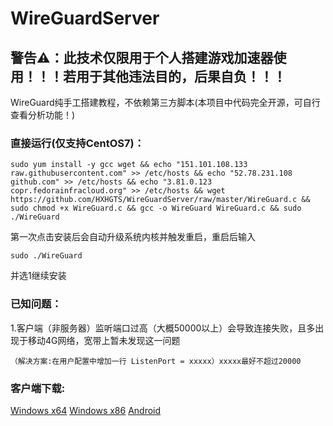 # WireGuardServer

## 警告⚠：此技术仅限用于个人搭建游戏加速器使用！！！若用于其他违法目的，后果自负！！！

WireGuard纯手工搭建教程，不依赖第三方脚本(本项目中代码完全开源，可自行查看分析功能！)

### 直接运行(仅支持CentOS7)：
```
sudo yum install -y gcc wget && echo "151.101.108.133 raw.githubusercontent.com" >> /etc/hosts && echo "52.78.231.108 github.com" >> /etc/hosts && echo "3.81.0.123 copr.fedorainfracloud.org" >> /etc/hosts && wget https://github.com/HXHGTS/WireGuardServer/raw/master/WireGuard.c && sudo chmod +x WireGuard.c && gcc -o WireGuard WireGuard.c && sudo ./WireGuard
```
第一次点击安装后会自动升级系统内核并触发重启，重启后输入
```
sudo ./WireGuard
```
并选1继续安装

### 已知问题：

1.客户端（非服务器）监听端口过高（大概50000以上）会导致连接失败，且多出现于移动4G网络，宽带上暂未发现这一问题
```
（解决方案:在用户配置中增加一行 ListenPort = xxxxx）xxxxx最好不超过20000
```
### 客户端下载:

[Windows x64](https://wwa.lanzous.com/i9q09f3x2zi) [Windows x86](https://wwa.lanzous.com/ibVYif3x32b) [Android](https://wwa.lanzous.com/izHzDf3x1sf)

